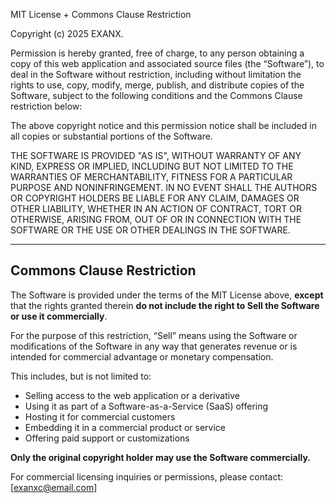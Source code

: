 MIT License + Commons Clause Restriction

Copyright (c) 2025 EXANX.

Permission is hereby granted, free of charge, to any person obtaining a copy
of this web application and associated source files (the “Software”), to deal 
in the Software without restriction, including without limitation the rights 
to use, copy, modify, merge, publish, and distribute copies of the Software, 
subject to the following conditions and the Commons Clause restriction below:

The above copyright notice and this permission notice shall be included 
in all copies or substantial portions of the Software.

THE SOFTWARE IS PROVIDED "AS IS", WITHOUT WARRANTY OF ANY KIND, EXPRESS OR 
IMPLIED, INCLUDING BUT NOT LIMITED TO THE WARRANTIES OF MERCHANTABILITY, 
FITNESS FOR A PARTICULAR PURPOSE AND NONINFRINGEMENT. IN NO EVENT SHALL THE 
AUTHORS OR COPYRIGHT HOLDERS BE LIABLE FOR ANY CLAIM, DAMAGES OR OTHER 
LIABILITY, WHETHER IN AN ACTION OF CONTRACT, TORT OR OTHERWISE, ARISING FROM, 
OUT OF OR IN CONNECTION WITH THE SOFTWARE OR THE USE OR OTHER DEALINGS IN 
THE SOFTWARE.

---

## Commons Clause Restriction

The Software is provided under the terms of the MIT License above, **except** 
that the rights granted therein **do not include the right to Sell the 
Software or use it commercially**.

For the purpose of this restriction, “Sell” means using the Software or 
modifications of the Software in any way that generates revenue or is intended 
for commercial advantage or monetary compensation.

This includes, but is not limited to:

- Selling access to the web application or a derivative
- Using it as part of a Software-as-a-Service (SaaS) offering
- Hosting it for commercial customers
- Embedding it in a commercial product or service
- Offering paid support or customizations

**Only the original copyright holder may use the Software commercially.**

For commercial licensing inquiries or permissions, please contact: [exanxc@email.com]
